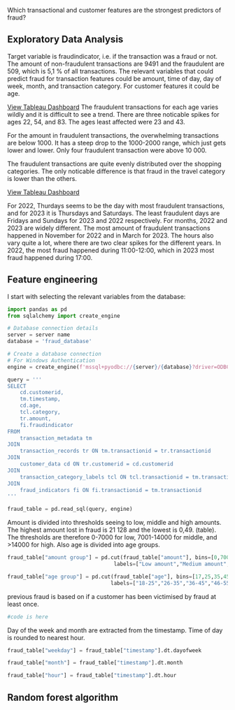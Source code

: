 Which transactional and customer features are the strongest predictors of fraud?

## Exploratory Data Analysis
Target variable is fraudindicator, i.e. if the transaction was a fraud or not. The amount of non-fraudulent transactions are 9491 and the fraudulent are 509, which is 5,1 % of all transactions. 
The relevant variables that could predict fraud for transaction features could be amount, time of day, day of week, month, and transaction category. For customer features it could be age.

[View Tableau Dashboard](https://public.tableau.com/views/sqlvisualisation/agecategoryamount?:language=sv-SE&publish=yes&:sid=&:redirect=auth&:display_count=n&:origin=viz_share_link)
The fraudulent transactions for each age varies wildly and it is difficult to see a trend. There are three noticable spikes for ages 22, 54, and 83. The ages least affected were 23 and 43.

For the amount in fraudulent transactions, the overwhelming transactions are below 1000. It has a steep drop to the 1000-2000 range, which just gets lower and lower. Only four fraudulent transaction were above 10 000.

The fraudulent transactions are quite evenly distributed over the shopping categories. The only noticable difference is that fraud in the travel category is lower than the others. 

[View Tableau Dashboard](https://public.tableau.com/views/sqlvisualisation/amountfrauddash)

For 2022, Thurdays seems to be the day with most fraudulent transactions, and for 2023 it is Thursdays and Saturdays. The least fraudulent days are Fridays and Sundays for 2023 and 2022 respectively. 
For months, 2022 and 2023 are widely different. The most amount of fraudulent transactions happened in November for 2022 and in March for 2023.
The hours also vary quite a lot, where there are two clear spikes for the different years. In 2022, the most fraud happened during 11:00-12:00, which in 2023 most fraud happened during 17:00.


## Feature engineering
I start with selecting the relevant variables from the database:

``` python
import pandas as pd
from sqlalchemy import create_engine

# Database connection details
server = server name
database = 'fraud_database'

# Create a database connection
# For Windows Authentication
engine = create_engine(f'mssql+pyodbc://{server}/{database}?driver=ODBC+Driver+17+for+SQL+Server')

query = '''
SELECT 
    cd.customerid,
    tm.timestamp, 
    cd.age, 
    tcl.category, 
    tr.amount, 
    fi.fraudindicator
FROM 
    transaction_metadata tm
JOIN 
    transaction_records tr ON tm.transactionid = tr.transactionid
JOIN
    customer_data cd ON tr.customerid = cd.customerid
JOIN 
    transaction_category_labels tcl ON tcl.transactionid = tm.transactionid
JOIN
    fraud_indicators fi ON fi.transactionid = tm.transactionid
'''

fraud_table = pd.read_sql(query, engine)
```

Amount is divided into thresholds seeing to low, middle and high amounts. The highest amount lost in fraud is 21 128 and the lowest is 0,49. (table). The thresholds are 
therefore 0-7000 for low, 7001-14000 for middle, and >14000 for high. Also age is divided into age groups.

``` python
fraud_table["amount group"] = pd.cut(fraud_table["amount"], bins=[0,7000,14000,22000], 
                                  labels=["Low amount","Medium amount","High amount"])

fraud_table["age group"] = pd.cut(fraud_table["age"], bins=[17,25,35,45,55,65,75,85,95], 
                                 labels=["18-25","26-35","36-45","46-55","56-65","66-75","76-85","86-95"])
```

previous fraud is based on if a customer has been victimised by fraud at least once. 

``` python
#code is here
```


Day of the week and month are extracted from the timestamp. Time of day is rounded to nearest hour.

``` python
fraud_table["weekday"] = fraud_table["timestamp"].dt.dayofweek

fraud_table["month"] = fraud_table["timestamp"].dt.month

fraud_table["hour"] = fraud_table["timestamp"].dt.hour
```


## Random forest algorithm
